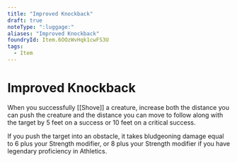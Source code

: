 ```yaml
---
title: "Improved Knockback"
draft: true
noteType: ":luggage:"
aliases: "Improved Knockback"
foundryId: Item.6OOzWvHqk1cwFS3U
tags:
  - Item
---
```


# Improved Knockback

When you successfully [[Shove]] a creature, increase both the distance you can push the creature and the distance you can move to follow along with the target by 5 feet on a success or 10 feet on a critical success.

If you push the target into an obstacle, it takes bludgeoning damage equal to 6 plus your Strength modifier, or 8 plus your Strength modifier if you have legendary proficiency in Athletics.
